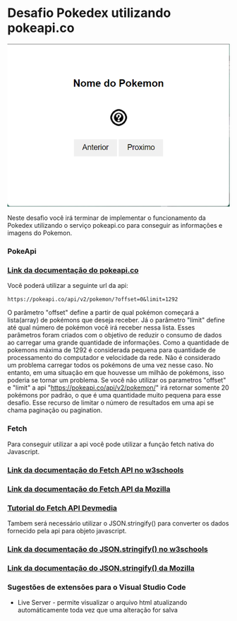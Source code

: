 # Desafio Pokedex utilizando pokeapi.co

![screenshot](screenshot.png)

Neste desafio você irá terminar de implementar o funcionamento da Pokedex utilizando o serviço pokeapi.co para conseguir as informações e imagens do Pokemon.

### PokeApi

### [Link da documentação do pokeapi.co](https://pokeapi.co/docs/v2)

Você poderá utilizar a seguinte url da api:
```
https://pokeapi.co/api/v2/pokemon/?offset=0&limit=1292
```
O parâmetro "offset" define a partir de qual pokémon começará a lista(array) de pokémons que deseja receber. Já o parâmetro "limit" define até qual número de pokémon você irá receber nessa lista. Esses parâmetros foram criados com o objetivo de reduzir o consumo de dados ao carregar uma grande quantidade de informações. Como a quantidade de pokemons máxima de 1292 é considerada pequena para quantidade de processamento do computador e velocidade da rede. Não é considerado um problema carregar todos os pokémons de uma vez nesse caso. No entanto, em uma situação em que houvesse um milhão de pokémons, isso poderia se tornar um problema. Se você não utilizar os parametros "offset" e "limit" a api "https://pokeapi.co/api/v2/pokemon/" irá retornar somente 20 pokémons por padrão, o que é uma quantidade muito pequena para esse desafio. Esse recurso de limitar o número de resultados em uma api se chama paginação ou pagination.

### Fetch

Para conseguir utilizar a api você pode utilizar a função fetch nativa do Javascript.

### [Link da documentação do Fetch API no w3schools](https://www.w3schools.com/jsref/api_fetch.asp)
### [Link da documentação do Fetch API da Mozilla](https://developer.mozilla.org/pt-BR/docs/Web/API/Fetch_API)
### [Tutorial do Fetch API Devmedia](https://www.devmedia.com.br/javascript-fetch/41206)

Tambem será necessário utilizar o JSON.stringify() para converter os dados fornecido pela api para objeto javascript.

### [Link da documentação do JSON.stringify() no w3schools](https://www.w3schools.com/jsref/jsref_stringify.asp)
### [Link da documentação do JSON.stringify() da Mozilla](https://developer.mozilla.org/en-US/docs/Web/JavaScript/Reference/Global_Objects/JSON/stringify)


### Sugestões de extensões para o Visual Studio Code
- Live Server - permite visualizar o arquivo html atualizando automáticamente toda vez que uma alteração for salva
